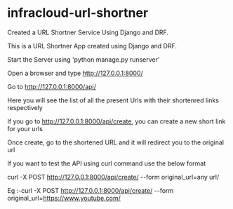 # infracloud-url-shortner
Created a URL Shortner Service Using Django and DRF.

This is a URL Shortner App created using Django and DRF.

Start the Server using 'python manage.py runserver'

Open a browser and type http://127.0.0.1:8000/

Go to http://127.0.0.1:8000/api/

Here you will see the list of all the present Urls with their shortenred links respectively

If you go to http://127.0.0.1:8000/api/create, you can create a new short link for your urls

Once create, go to the shortened URL and it will redirect you to the original url

If you want to test the API using curl command use the below format

curl -X POST http://127.0.0.1:8000/api/create/ --form original_url=any url/

Eg :-curl -X POST http://127.0.0.1:8000/api/create/ --form original_url=https://www.youtube.com/







